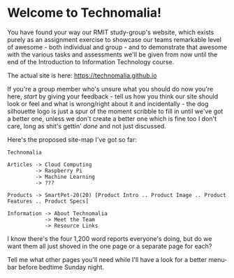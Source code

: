 # Welcome to Technomalia!

You have found your way our RMIT study-group's website, which exists purely as an assignment exercise to showcase our teams remarkable level of awesome - both individual and group - and to demonstrate that awesome with the various tasks and assessments we'll be given from now until the end of the Introduction to Information Technology course.

The actual site is here: https://technomalia.github.io

If you're a group member who's unsure what you should do now you're here, <i>start</i> by giving your feedback - tell us how you think our site should look or feel and what is wrong/right about it and incidentally - the dog silhouette logo is just a spur of the moment scribble to fill in until we've got a better one, unless we don't create a better one which is fine too I don't care, long as shit's gettin' <i>done</i> and not just discussed.

Here's the proposed site-map I've got so far:

```
Technomalia

Articles -> Cloud Computing
         -> Raspberry Pi
         -> Machine Learning
         -> ???

Products -> SmartPet-20(20) [Product Intro .. Product Image .. Product Features .. Product Specs]

Information -> About Technomalia
            -> Meet the Team
            -> Resource Links
```

I know there's the four 1,200 word reports everyone's doing, but do we want them all just shoved in the one page or a separate page for each?

Tell me what other pages you'll need while I'll have a look for a better menu-bar before bedtime Sunday night.
